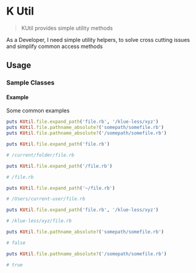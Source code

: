 # K Util

> KUtil provides simple utility methods

As a Developer, I need simple utility helpers, to solve cross cutting issues and simplify common access methods

## Usage

### Sample Classes

#### Example

Some common examples

```ruby
puts KUtil.file.expand_path('file.rb', '/klue-less/xyz')
puts KUtil.file.pathname_absolute?('somepath/somefile.rb')
puts KUtil.file.pathname_absolute?('/somepath/somefile.rb')

puts KUtil.file.expand_path('file.rb')

# /current/folder/file.rb

puts KUtil.file.expand_path('/file.rb')

# /file.rb

puts KUtil.file.expand_path('~/file.rb')

# /Users/current-user/file.rb

puts KUtil.file.expand_path('file.rb', '/klue-less/xyz')

# /klue-less/xyz/file.rb

puts KUtil.file.pathname_absolute?('somepath/somefile.rb')

# false

puts KUtil.file.pathname_absolute?('/somepath/somefile.rb')

# true
```
